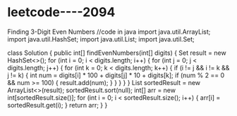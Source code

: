 # leetcode----2094
Finding 3-Digit Even Numbers
//code in java
import java.util.ArrayList;
import java.util.HashSet;
import java.util.List;
import java.util.Set;

class Solution {
    public int[] findEvenNumbers(int[] digits) {
        Set<Integer> result = new HashSet<>();
        for (int i = 0; i < digits.length; i++) {
            for (int j = 0; j < digits.length; j++) {
                for (int k = 0; k < digits.length; k++) {
                    if (i != j && i != k && j != k) {
                        int num = digits[i] * 100 + digits[j] * 10 + digits[k];
                        if (num % 2 == 0 && num >= 100) {
                            result.add(num);
                        }
                    }
                }
            }
        }
        List<Integer> sortedResult = new ArrayList<>(result);
        sortedResult.sort(null);
        int[] arr = new int[sortedResult.size()];
        for (int i = 0; i < sortedResult.size(); i++) {
            arr[i] = sortedResult.get(i);
        }
        return arr;
    }
}

